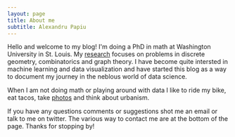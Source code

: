 ```yaml
---
layout: page
title: About me
subtitle: Alexandru Papiu
---
```


Hello and welcome to my blog! I'm doing a PhD in  math at Washington University in St. Louis. My  [research](http://www.math.wustl.edu/~apapiu/) focuses on problems in discrete geometry, combinatorics and graph theory. I have become quite intersted in machine learning and data visualization and have started this blog as a way to document my journey in the neblous world of data science.

When I am not doing math or playing around with data I like to ride my bike, eat tacos, take [photos](http://alexpapiu.tumblr.com) and think about urbanism.

If you have any questions comments or suggestions shot me an email or talk to me on twitter. The various way to contact me are at the bottom of the page. Thanks for stopping by!

